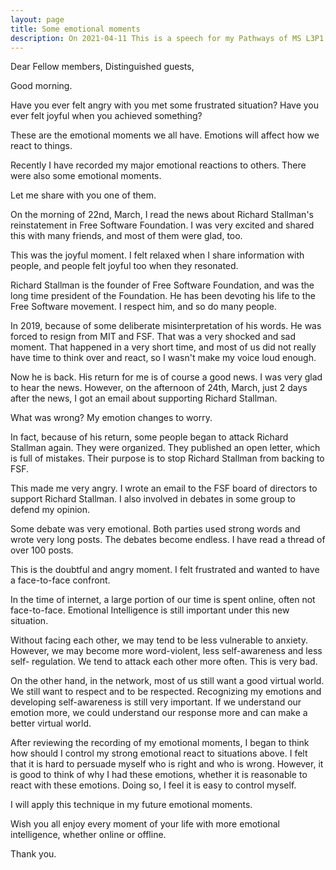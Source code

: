 ```yaml
---
layout: page
title: Some emotional moments
description: On 2021-04-11 This is a speech for my Pathways of MS L3P1.
---
```



Dear Fellow members,
Distinguished guests,

Good morning.

Have you ever felt angry with you met some frustrated situation? Have you
ever felt joyful when you achieved something?

These are the emotional moments we all have. Emotions will affect how we
react to things.

Recently I have recorded my major emotional reactions to others. There
were also some emotional moments.

Let me share with you one of them.

On the morning of 22nd, March, I read the news about Richard Stallman's
reinstatement in Free Software Foundation. I was very excited and shared
this with many friends, and most of them were glad, too.

This was the joyful moment. I felt relaxed when I share information with
people, and people felt joyful too when they resonated.

Richard Stallman is the founder of Free Software Foundation, and was the
long time president of the Foundation. He has been devoting his life to
the Free Software movement. I respect him, and so do many people.

In 2019, because of some deliberate misinterpretation of his words. He
was forced to resign from MIT and FSF. That was a very shocked and sad
moment. That happened in a very short time, and most of us did not really
have time to think over and react, so I wasn't make my voice loud enough.

Now he is back. His return for me is of course a good news. I was very glad
to hear the news. However, on the afternoon of 24th, March, just 2 days after
the news, I got an email about supporting Richard Stallman.

What was wrong? My emotion changes to worry.

In fact, because of his return, some people began to attack Richard Stallman
again. They were organized. They published an open letter, which is full of
mistakes. Their purpose is to stop Richard Stallman from backing to FSF.

This made me very angry. I wrote an email to the FSF board of directors to
support Richard Stallman. I also involved in debates in some group to defend
my opinion.

Some debate was very emotional. Both parties used strong words and wrote
very long posts. The debates become endless. I have read a thread of over 100
posts.

This is the doubtful and angry moment. I felt frustrated and wanted to have a
face-to-face confront.

In the time of internet, a large portion of our time is spent online, often
not face-to-face. Emotional Intelligence is still important under this new
situation.

Without facing each other, we may tend to be less vulnerable to anxiety.
However, we may become more word-violent, less self-awareness and less self-
regulation. We tend to attack each other more often. This is very bad.

On the other hand, in the network, most of us still want a good virtual world.
We still want to respect and to be respected. Recognizing my emotions and
developing self-awareness is still very important. If we understand our emotion
more, we could understand our response more and can make a better virtual world.

After reviewing the recording of my emotional moments, I began to think how
should I control my strong emotional react to situations above. I felt that it
is hard to persuade myself who is right and who is wrong. However, it is good
to think of why I had these emotions, whether it is reasonable to react with
these emotions. Doing so, I feel it is easy to control myself.

I will apply this technique in my future emotional moments.

Wish you all enjoy every moment of your life with more emotional intelligence,
whether online or offline.

Thank you.
